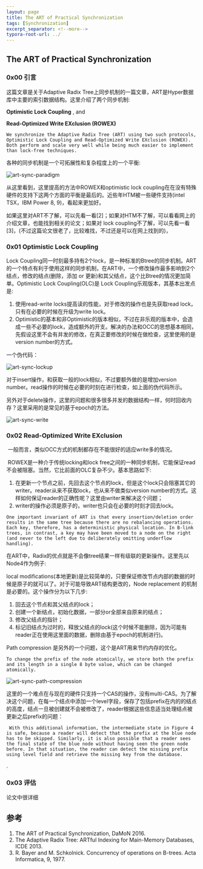 ```yaml
---
layout: page
title: The ART of Practical Synchronization
tags: [Synchronization]
excerpt_separator: <!--more-->
typora-root-url: ../
---
```




## The ART of Practical Synchronization 



### 0x00 引言

   这篇文章是关于Adaptive Radix Tree上同步机制的一篇文章，ART是Hyper数据库中主要的索引数据结构。这里介绍了两个同步机制:

**Optimistic Lock Coupling** , and

**Read-Optimized Write EXclusion (ROWEX)**

```
We synchronize the Adaptive Radix Tree (ART) using two such protocols, Optimistic Lock Coupling and Read-Optimized Write EXclusion (ROWEX). Both perform and scale very well while being much easier to implement than lock-free techniques.
```

  各种的同步机制是一个可拓展性和复杂程度上的一个平衡:

![art-sync-paradigm](/assets/img/art-sync-paradigm.png)

   从这里看到，这里提高的方法中ROWEX和optimistic lock coupling在在没有特殊硬件的支持下这两个方面的平衡是最后的。近些年HTM被一些硬件支持(intel TSX，IBM Power 8, 9)，看起来更加好。

   如果这里对ART不了解，可以先看一看[2]；如果对HTM不了解，可以看看网上的介绍文章，也能找到相关的论文；如果对 lock coupling不了解，可以先看一看[3]，(不过这篇论文很老了，比较难找，不过还是可以在网上找到的)，

>

### 0x01 Optimistic Lock Coupling 

  Lock Coupling同一时刻最多持有2个lock，是一种标准的Btree的同步机制。ART的一个特点有利于使用这样的同步机制，在ART中，一个修改操作最多影响到2个结点，修改的结点(删除，添加 or 更新)和其父结点，这个比Btree的情况更加简单。Optimistic Lock Coupling(OLC)是 Lock Coupling乐观版本，其基本出发点是:

1. 使用read-write locks提高读的性能，对于修改的操作也是先获取read lock，只有在必要的时候在升级为write lock。
2. Optimistic的基本和非Optimistic的版本相似，不过在非乐观的版本中，会造成一些不必要的lock，造成额外的开支。解决的办法和OCC的思想基本相同，先假设这里不会有并发的修改，在真正要修改的时候在做检查，这里使用的是version number的方式。

一个伪代码：

![art-sync-lockup](/assets/img/art-sync-lockup.png)

  

  对于insert操作，和获取一般的lock相似，不过要额外做的是增加version number。read操作的时候在必要的时刻在进行检查，如上面的伪代码所示。

  另外对于delete操作，这里的问题和很多很多并发的数据结构一样，何时回收内存？这里采用的是常见的基于epoch的方法。

 ![art-sync-write](/assets/img/art-sync-write.png)

>

### 0x02 Read-Optimized Write EXclusion 

​    一般而言，类似OCC方式的机制都存在不能很好的适应write多的情况。

​     ROWEX是一种介于传统locking和lock free之间的一种同步机制，它能保证read不会被阻塞。当然，它比前面的OLC复杂不少。基本思路如下:

1. 在更新一个节点之前，先回去这个节点的lock，但是这个lock只会阻塞其它的writer。reader从来不获取lock，也从来不做类似version number的方式。这样如何保证reader的正确性呢？这里由writer来解决这个问题；
2. writer的操作必须是原子的，writer也只会在必要的时刻才回去lock。

```
One important invariant of ART is that every insertion/deletion order results in the same tree because there are no rebalancing operations. Each key, therefore, has a deterministic physical location. In B-link trees, in contrast, a key may have been moved to a node on the right (and never to the left due to deliberately omitting underflow handling).
```

在ART中，Radix的优点就是不会像tree结果一样有级联的更新操作。这里先以Node4作为例子:

local modifications(本地更新)是比较简单的，只要保证修改节点内部的数据的时候是原子的就可以了。对于可能导致ART结构更改的，Node replacement 的机制是必要的。这个操作分为以下几步:

1. 回去这个节点和其父结点的lock；
2. 创建一个新结点，初始化数据，一部分or全部来自原来的结点；
3. 修改父结点的指针；
4. 标记旧结点为过时的，释放父结点的lock(这个时候不能删除，因为可能有reader正在使用这里面的数据，删除由基于epoch的机制进行)。

Path compression 是另外的一个问题，这个是ART用来节约内存的优化。

```
To change the prefix of the node atomically, we store both the prefix and its length in a single 8 byte value, which can be changed atomically.
```

![art-sync-path-compression](/assets/img/art-sync-path-compression.png)



  这里的一个难点在与现在的硬件只支持一个CAS的操作，没有multi-CAS。为了解决这个问题，在每一个结点中添加一个level字段，保存了包括prefix在内的的结点的高度，结点一旦被创建就不会被修改了，reader根据这些信息适当处理结点被更新之后prefix的问题：

```
 With this additional information, the intermediate state in Figure 4 is safe, because a reader will detect that the prefix at the blue node has to be skipped. Similarly, it is also possible that a reader sees the final state of the blue node without having seen the green node before. In that situation, the reader can detect the missing prefix using level field and retrieve the missing key from the database.
```

.

>

### 0x03 评估

  论文中很详细

>

## 参考

1. The ART of Practical Synchronization, DaMoN 2016.
2. The Adaptive Radix Tree: ARTful Indexing for Main-Memory Databases,  ICDE 2013.
3. R. Bayer and M. Schkolnick. Concurrency of operations on B-trees. Acta Informatica, 9, 1977. 
